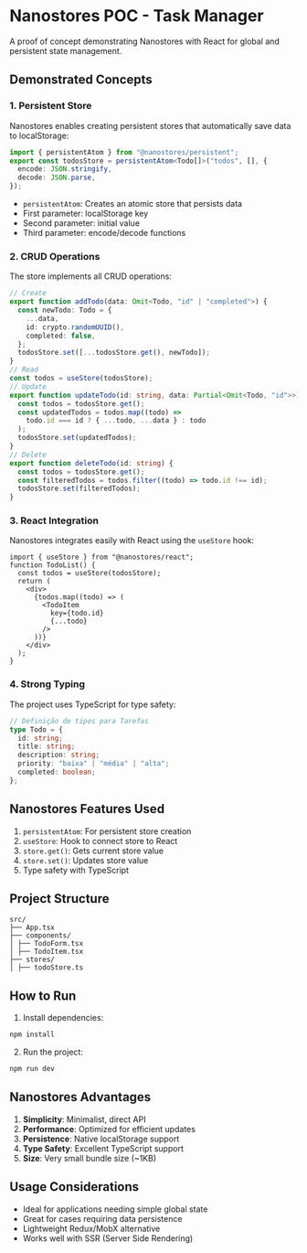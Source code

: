 # Nanostores POC - Task Manager

A proof of concept demonstrating Nanostores with React for global and persistent state management.

## Demonstrated Concepts

### 1. Persistent Store

Nanostores enables creating persistent stores that automatically save data to localStorage:

```ts
import { persistentAtom } from "@nanostores/persistent";
export const todosStore = persistentAtom<Todo[]>("todos", [], {
  encode: JSON.stringify,
  decode: JSON.parse,
});
```

- `persistentAtom`: Creates an atomic store that persists data
- First parameter: localStorage key
- Second parameter: initial value
- Third parameter: encode/decode functions

### 2. CRUD Operations

The store implements all CRUD operations:

```ts
// Create
export function addTodo(data: Omit<Todo, "id" | "completed">) {
  const newTodo: Todo = {
    ...data,
    id: crypto.randomUUID(),
    completed: false,
  };
  todosStore.set([...todosStore.get(), newTodo]);
}
// Read
const todos = useStore(todosStore);
// Update
export function updateTodo(id: string, data: Partial<Omit<Todo, "id">>) {
  const todos = todosStore.get();
  const updatedTodos = todos.map((todo) =>
    todo.id === id ? { ...todo, ...data } : todo
  );
  todosStore.set(updatedTodos);
}
// Delete
export function deleteTodo(id: string) {
  const todos = todosStore.get();
  const filteredTodos = todos.filter((todo) => todo.id !== id);
  todosStore.set(filteredTodos);
}
```

### 3. React Integration

Nanostores integrates easily with React using the `useStore` hook:

```tsx
import { useStore } from "@nanostores/react";
function TodoList() {
  const todos = useStore(todosStore);
  return (
    <div>
      {todos.map((todo) => (
        <TodoItem
          key={todo.id}
          {...todo}
        />
      ))}
    </div>
  );
}
```

### 4. Strong Typing

The project uses TypeScript for type safety:

```ts
// Definição de tipos para Tarefas
type Todo = {
  id: string;
  title: string;
  description: string;
  priority: "baixa" | "média" | "alta";
  completed: boolean;
};
```

## Nanostores Features Used

1. `persistentAtom`: For persistent store creation
2. `useStore`: Hook to connect store to React
3. `store.get()`: Gets current store value
4. `store.set()`: Updates store value
5. Type safety with TypeScript

## Project Structure

```
src/
├── App.tsx
├── components/
│ ├── TodoForm.tsx
│ ├── TodoItem.tsx
├── stores/
│ ├── todoStore.ts
```

## How to Run

1. Install dependencies:

```bash
npm install
```

2. Run the project:

```bash
npm run dev
```

## Nanostores Advantages

1. **Simplicity**: Minimalist, direct API
2. **Performance**: Optimized for efficient updates
3. **Persistence**: Native localStorage support
4. **Type Safety**: Excellent TypeScript support
5. **Size**: Very small bundle size (~1KB)

## Usage Considerations

- Ideal for applications needing simple global state
- Great for cases requiring data persistence
- Lightweight Redux/MobX alternative
- Works well with SSR (Server Side Rendering)
